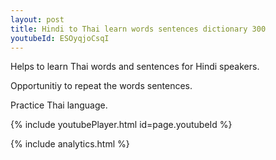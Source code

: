 ```yaml
---
layout: post
title: Hindi to Thai learn words sentences dictionary 300 
youtubeId: ESOyqjoCsqI
---
```

 
 
Helps to learn Thai words and sentences for Hindi speakers.

Opportunitiy to repeat the words sentences. 

Practice Thai language. 
 
{% include youtubePlayer.html id=page.youtubeId %}
 
 
{% include analytics.html %}